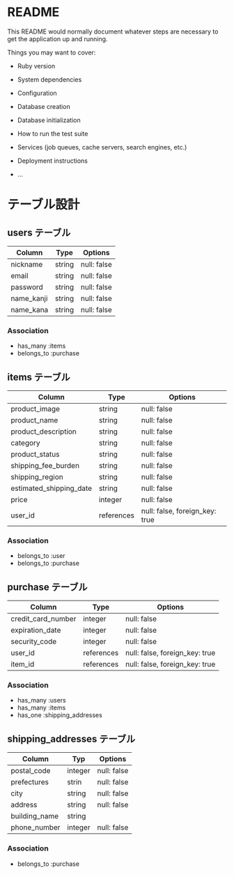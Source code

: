 # README

This README would normally document whatever steps are necessary to get the
application up and running.

Things you may want to cover:

* Ruby version

* System dependencies

* Configuration

* Database creation

* Database initialization

* How to run the test suite

* Services (job queues, cache servers, search engines, etc.)

* Deployment instructions

* ...

# テーブル設計

## users テーブル

| Column     | Type   | Options     |
| -----------| ------ | ----------- |
| nickname   | string | null: false |
| email      | string | null: false |
| password   | string | null: false |
| name_kanji | string | null: false |
| name_kana  | string | null: false |

### Association

- has_many :items
- belongs_to :purchase

## items テーブル

| Column                  | Type       | Options                        |  
| ----------------------- | -----------| ------------------------------ |
| product_image           | string     | null: false                    |
| product_name            | string     | null: false                    |
| product_description     | string     | null: false                    |
| category                | string     | null: false                    |
| product_status          | string     | null: false                    |
| shipping_fee_burden     | string     | null: false                    |
| shipping_region         | string     | null: false                    |
| estimated_shipping_date | string     | null: false                    |
| price                   | integer    | null: false                    |
| user_id                 | references | null: false, foreign_key: true |

### Association

- belongs_to :user
- belongs_to :purchase

## purchase テーブル

| Column             | Type       | Options                        |
| ------------------ | ---------- | ------------------------------ |
| credit_card_number | integer    | null: false                    |
| expiration_date    | integer    | null: false                    |
| security_code      | integer    | null: false                    |
| user_id            | references | null: false, foreign_key: true |
| item_id            | references | null: false, foreign_key: true |

### Association

- has_many :users
- has_many :items
- has_one :shipping_addresses

## shipping_addresses テーブル

| Column        | Typ     | Options     |
| ------------- | ------- | ----------- |
| postal_code   | integer | null: false |
| prefectures   | strin   | null: false |
| city          | string  | null: false |
| address       | string  | null: false |
| building_name | string  |             |
| phone_number  | integer | null: false |

### Association

- belongs_to :purchase